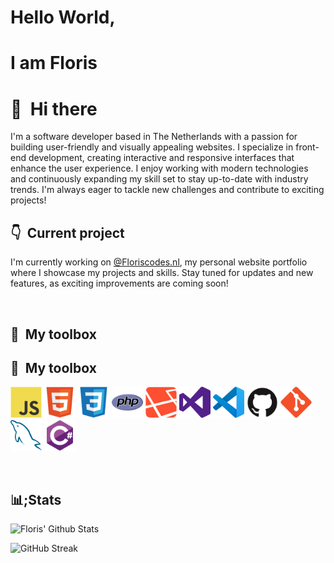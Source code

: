 # Hello World,
# I am Floris

# 👋 &nbsp;Hi there

I'm a software developer based in The Netherlands with a passion for building user-friendly and visually appealing websites. I specialize in front-end development, creating interactive and responsive interfaces that enhance the user experience. I enjoy working with modern technologies and continuously expanding my skill set to stay up-to-date with industry trends. I'm always eager to tackle new challenges and contribute to exciting projects!
&nbsp;

## 👇 &nbsp;Current project

I'm currently working on [@Floriscodes.nl](https://FlorisCodes.nl), my personal website portfolio where I showcase my projects and skills. Stay tuned for updates and new features, as exciting improvements are coming soon!

&nbsp;

## 🧰 &nbsp;My toolbox

## 🧰 &nbsp;My toolbox

<img src="https://raw.githubusercontent.com/devicons/devicon/master/icons/javascript/javascript-original.svg" alt="JavaScript" width="50" height="50"/> 
<img src="https://raw.githubusercontent.com/devicons/devicon/master/icons/html5/html5-original.svg" alt="HTML5" width="50" height="50"/> 
<img src="https://raw.githubusercontent.com/devicons/devicon/master/icons/css3/css3-original.svg" alt="CSS3" width="50" height="50"/> 
<img src="https://raw.githubusercontent.com/devicons/devicon/master/icons/php/php-original.svg" alt="PHP" width="50" height="50"/> 
<img src="https://raw.githubusercontent.com/devicons/devicon/master/icons/laravel/laravel-plain.svg" alt="Laravel" width="50" height="50"/> 
<img src="https://raw.githubusercontent.com/devicons/devicon/master/icons/visualstudio/visualstudio-plain.svg" alt="Visual Studio" width="50" height="50"/> 
<img src="https://raw.githubusercontent.com/devicons/devicon/master/icons/vscode/vscode-original.svg" alt="VSCode" width="50" height="50"/> 
<img src="https://raw.githubusercontent.com/devicons/devicon/master/icons/github/github-original.svg" alt="Github" width="50" height="50"/> 
<img src="https://raw.githubusercontent.com/devicons/devicon/master/icons/git/git-original.svg" alt="Git" width="50" height="50"/> 
<img src="https://raw.githubusercontent.com/devicons/devicon/master/icons/mysql/mysql-original.svg" alt="MySQL" width="50" height="50"/> 
<img src="https://raw.githubusercontent.com/devicons/devicon/master/icons/csharp/csharp-original.svg" alt="C#" width="50" height="50"/>

&nbsp;

## 📊;Stats

![Floris' Github Stats](https://github-readme-stats.vercel.app/api?username=Floris29&hide=contribs,prs&show_icons=true&bg_color=0d1116&title_color=ce09ec&text_color=a4aacb&icon_color=007ec6)

![GitHub Streak](https://github-readme-streak-stats.herokuapp.com/?user=Floris29&theme=dark&count_private=true&bg_color=0d1116&title_color=ce09ec&text_color=a4aacb&icon_color=007ec6)
